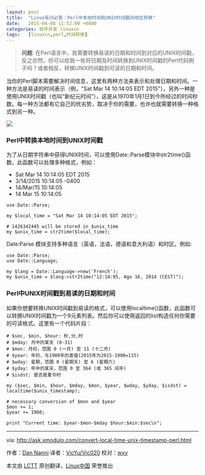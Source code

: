 ```yaml
---
layout: post
title:	"Linux有问必答：Perl中本地时间和UNIX时间戳间相互转换"
date:	2015-04-08 11:52:00 +0800 
categories:	软件开发 linuxcn 
tags:	[linuxcn,perl,时间转换]
---
```




> 
> **问题**: 在Perl语言中，我需要转换易读的日期和时间到对应的UNIX时间戳，反之亦然。你可以给我一些将日期及时间转换到UNIX时间戳的Perl代码例子吗？或者相反，转换UNIX时间戳到可读的日期和时间。
> 
> 
> 


当你的Perl脚本需要解决时间信息，这里有两种方法来表示和处理日期和时间。一种方法是易读的时间表示（例，"Sat Mar 14 10:14:05 EDT 2015"），另外一种是使用UNIX时间戳（也叫“新纪元时间”），这是从1970年1月1日到今所经过的时间秒数。每一种方法都有它自己的优劣势，取决于你的需要，也许也就需要转换一种格式到另一种。


![](/Asserts/Images//attachment/album/201504/07/225546ffzm313q37awa1fk.png)


### Perl中转换本地时间到UNIX时间戳


为了从日期字符串中获得UNIX时间，可以使用Date::Parse模块中str2time()函数。此函数可以处理多种格式，例如：


* Sat Mar 14 10:14:05 EDT 2015
* 3/14/2015 10:14:05 -0400
* 14/Mar/15 10:14:05
* 14 Mar 15 10:14:05



```
use Date::Parse;

my $local_time = "Sat Mar 14 10:14:05 EDT 2015";

# 1426342445 will be stored in $unix_time
my $unix_time = str2time($local_time);

```

Date:Parse 模块支持多种语言（英语，法语，德语和意大利语）和时区。例如:



```
use Date::Parse;
use Date::Language;

my $lang = Date::Language->new('French');
my $unix_time = $lang->str2time("12:14:05, Ago 16, 2014 (CEST)");

```

### Perl中UNIX时间戳到易读的日期和时间


如果你想要转换UNIX时间戳到易读的格式，可以使用localtime()函数，此函数可以转换UNIX时间戳为一个9元素列表。然后你可以使用返回的list构造任何你需要的可读格式。这里有一个代码片段：



```
# $sec, $min, $hour: 秒,分,时
# $mday: 月中的某天 (0-31)
# $mon: 月份，范围 0 (一月) 至 11 (十二月)
# $year: 年份，与1900年的差值(2015年为2015-1900=115)
# $wday: 星期，范围 0 (星期天) 至 6 (星期六)
# $yday: 年中的某天，范围 0 至 364 (或 365 闰年)
# $isdst: 是否是夏令时

my ($sec, $min, $hour, $mday, $mon, $year, $wday, $yday, $isdst) = localtime($unix_timestamp);

# necessary conversion of $mon and $year
$mon += 1;
$year += 1900;

print "Current time: $year-$mon-$mday $hour:$min:$sec\n";

```



---


via: <http://ask.xmodulo.com/convert-local-time-unix-timestamp-perl.html>


作者：[Dan Nanni](http://ask.xmodulo.com/author/nanni) 译者：[VicYu/Vic020](http://vicyu.net) 校对：[wxy](https://github.com/wxy)


本文由 [LCTT](https://github.com/LCTT/TranslateProject) 原创翻译，[Linux中国](http://linux.cn/) 荣誉推出

